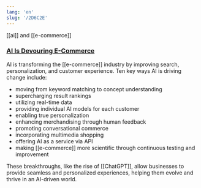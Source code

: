 ```yaml
---
lang: 'en'
slug: '/2D6C2E'
---
```


[[ai]] and [[e-commerce]]

### [AI Is Devouring E-Commerce](https://hackernoon.com/ai-is-devouring-e-commerce?source=rss)

AI is transforming the [[e-commerce]] industry by improving search, personalization, and customer experience. Ten key ways AI is driving change include:

- moving from keyword matching to concept understanding
- supercharging result rankings
- utilizing real-time data
- providing individual AI models for each customer
- enabling true personalization
- enhancing merchandising through human feedback
- promoting conversational commerce
- incorporating multimedia shopping
- offering AI as a service via API
- making [[e-commerce]] more scientific through continuous testing and improvement

These breakthroughs, like the rise of [[ChatGPT]], allow businesses to provide seamless and personalized experiences, helping them evolve and thrive in an AI-driven world.
